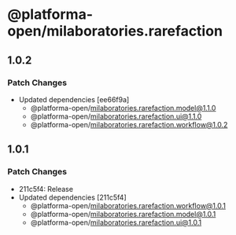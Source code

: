 # @platforma-open/milaboratories.rarefaction

## 1.0.2

### Patch Changes

- Updated dependencies [ee66f9a]
  - @platforma-open/milaboratories.rarefaction.model@1.1.0
  - @platforma-open/milaboratories.rarefaction.ui@1.1.0
  - @platforma-open/milaboratories.rarefaction.workflow@1.0.2

## 1.0.1

### Patch Changes

- 211c5f4: Release
- Updated dependencies [211c5f4]
  - @platforma-open/milaboratories.rarefaction.workflow@1.0.1
  - @platforma-open/milaboratories.rarefaction.model@1.0.1
  - @platforma-open/milaboratories.rarefaction.ui@1.0.1
